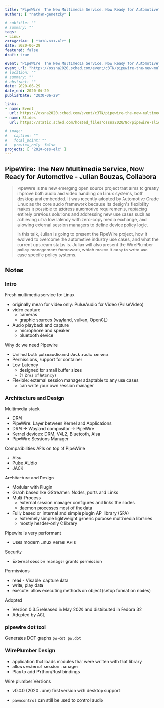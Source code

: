 ```yaml
---
title: "PipeWire: The New Multimedia Service, Now Ready for Automotive"
authors: [ "nathan-genetzky" ]

# subtitle: ""
# summary: ""
tags:
- Linux
categories: [ "2020-oss-elc" ]
date: 2020-06-29
featured: false
draft: true

event: "PipeWire: The New Multimedia Service, Now Ready for Automotive"
event_url: "https://ossna2020.sched.com/event/c3TN/pipewire-the-new-multimedia-service-now-ready-for-automotive-julian-bouzas-collabora"
# location: ""
# summary: ""
# abstract: ""
date: 2020-06-29
date_end: 2020-06-29
publishDate: "2020-06-29"

links:
- name: Event
  url: https://ossna2020.sched.com/event/c3TN/pipewire-the-new-multimedia-service-now-ready-for-automotive-julian-bouzas-collabora
- name: Slides
  url: https://static.sched.com/hosted_files/ossna2020/8d/pipewire-slides.pdf

# image:
#   caption: ""
#   focal_point: ""
#   preview_only: false
projects: [ "2020-oss-elc" ]
---
```


## PipeWire: The New Multimedia Service, Now Ready for Automotive - Julian Bouzas, Collabora

> PipeWire is the new emerging open source project that aims to greatly improve both audio and video handling on Linux systems, both desktop and embedded. It was recently adopted by Automotive Grade Linux as the core audio framework because its design's flexibility makes it possible to address automotive requirements, replacing entirely previous solutions and addressing new use cases such as achieving ultra low latency with zero-copy media exchange, and allowing external session managers to define device policy logic.
>
> In this talk, Julian is going to present the PipeWire project, how it evolved to overcome the automotive industry use cases, and what the current upstream status is. Julian will also present the WirePlumber policy management framework, which makes it easy to write use-case specific policy systems. 

## Notes

### Intro

Fresh multimedia service for Linux

- originally mean for video only: PulseAudio for Video (PulseVideo)
- video capture
  - cameras
  - graphic sources (wayland, vulkan, OpenGL)
- Audio playback and capture
  - microphone and speaker
  - bluetooth device

Why do we need Pipewire

- Unified both pulseaudio and Jack audio servers
- Permissions, support for container
- Low Latency
  - designed for small buffer sizes
  - (1-2ms of latency)
- Flexible: external session manager adaptable to any use cases
  - can write your own session manager

### Architecture and Design

Multimedia stack

- DRM
- PipeWire: Layer between Kernel and Applications
- DRM -> Wayland compositor -> PipeWire
- Kernel devices: DRM, V4L2, Bluetooth, Alsa
- PipeWire Sessions Manager

Compatibilities APIs on top of PipeWirte

- Alsa
- Pulse AUdio
- JACK

Architecture and Design

- Modular with Plugin
- Graph based like GStreamer: Nodes, ports and Links
- Multi-Process
  -  external session manager configures and links the nodes
  -  daemon processes most of the data
- Fully based on internal and simple plugin API library (SPA)
  - extremely simple lightweight generic purpose multimedia libraries
  - mostly header-only C library

Pipewire is very performant

- Uses modern Linux Kernel APIs

Security
- External session manager grants permission

Permissions

- read - Visable, capture data
- write, play data
- execute: allow executing methods on object (setup format on nodes)

Adopted

- Version 0.3.5 released in May 2020 and distributed in Fedora 32
- Adopted by AGL

### pipewire dot tool

Generates DOT graphs `pw-dot pw.dot`

### WirePlumber Design

- application that loads modules that were written with that library
- allows external session manager
- Plan to add PYthon/Rust bindings

Wire plumber Versions

- v0.3.0 (2020 June) first version with desktop support

- `pavucontrol` can still be used to control audio
